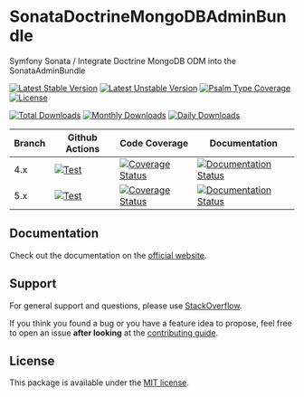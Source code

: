 <!--
DO NOT EDIT THIS FILE!

It's auto-generated by sonata-project/dev-kit package.
-->

# SonataDoctrineMongoDBAdminBundle

Symfony Sonata / Integrate Doctrine MongoDB ODM into the SonataAdminBundle

[![Latest Stable Version](https://poser.pugx.org/sonata-project/doctrine-mongodb-admin-bundle/v/stable)](https://packagist.org/packages/sonata-project/doctrine-mongodb-admin-bundle)
[![Latest Unstable Version](https://poser.pugx.org/sonata-project/doctrine-mongodb-admin-bundle/v/unstable)](https://packagist.org/packages/sonata-project/doctrine-mongodb-admin-bundle)
[![Psalm Type Coverage][shepherd_stable_badge]][shepherd_stable_link]
[![License](https://poser.pugx.org/sonata-project/doctrine-mongodb-admin-bundle/license)](https://packagist.org/packages/sonata-project/doctrine-mongodb-admin-bundle)

[![Total Downloads](https://poser.pugx.org/sonata-project/doctrine-mongodb-admin-bundle/downloads)](https://packagist.org/packages/sonata-project/doctrine-mongodb-admin-bundle)
[![Monthly Downloads](https://poser.pugx.org/sonata-project/doctrine-mongodb-admin-bundle/d/monthly)](https://packagist.org/packages/sonata-project/doctrine-mongodb-admin-bundle)
[![Daily Downloads](https://poser.pugx.org/sonata-project/doctrine-mongodb-admin-bundle/d/daily)](https://packagist.org/packages/sonata-project/doctrine-mongodb-admin-bundle)

Branch | Github Actions | Code Coverage | Documentation |
------ | -------------- | ------------- | ------------- |
4.x | [![Test][test_stable_badge]][test_stable_link] | [![Coverage Status][coverage_stable_badge]][coverage_stable_link] | [![Documentation Status][documentation_stable_badge]][documentation_stable_link] |
5.x | [![Test][test_unstable_badge]][test_unstable_link] | [![Coverage Status][coverage_unstable_badge]][coverage_unstable_link] | [![Documentation Status][documentation_unstable_badge]][documentation_unstable_link] |

## Documentation

Check out the documentation on the [official website](https://docs.sonata-project.org/projects/SonataDoctrineMongoDBAdminBundle).

## Support

For general support and questions, please use [StackOverflow](https://stackoverflow.com/questions/tagged/sonata).

If you think you found a bug or you have a feature idea to propose, feel free to open an issue
**after looking** at the [contributing guide](CONTRIBUTING.md).

## License

This package is available under the [MIT license](LICENSE).

[test_stable_badge]: https://github.com/sonata-project/SonataDoctrineMongoDBAdminBundle/workflows/Test/badge.svg?branch=4.x
[test_stable_link]: https://github.com/sonata-project/SonataDoctrineMongoDBAdminBundle/actions?query=workflow:test+branch:4.x
[test_unstable_badge]: https://github.com/sonata-project/SonataDoctrineMongoDBAdminBundle/workflows/Test/badge.svg?branch=5.x
[test_unstable_link]: https://github.com/sonata-project/SonataDoctrineMongoDBAdminBundle/actions?query=workflow:test+branch:5.x
[coverage_stable_badge]: https://codecov.io/gh/sonata-project/SonataDoctrineMongoDBAdminBundle/branch/4.x/graph/badge.svg
[coverage_stable_link]: https://codecov.io/gh/sonata-project/SonataDoctrineMongoDBAdminBundle/branch/4.x
[coverage_unstable_badge]: https://codecov.io/gh/sonata-project/SonataDoctrineMongoDBAdminBundle/branch/5.x/graph/badge.svg
[coverage_unstable_link]: https://codecov.io/gh/sonata-project/SonataDoctrineMongoDBAdminBundle/branch/5.x
[shepherd_stable_badge]: https://shepherd.dev/github/sonata-project/SonataDoctrineMongoDBAdminBundle/coverage.svg
[shepherd_stable_link]: https://shepherd.dev/github/sonata-project/SonataDoctrineMongoDBAdminBundle
[documentation_stable_badge]: https://readthedocs.org/projects/sonatadoctrinemongodbadminbundle/badge/?version=4.x
[documentation_stable_link]: https://docs.sonata-project.org/projects/SonataDoctrineMongoDBAdminBundle/en/4.x/?badge=4.x
[documentation_unstable_badge]: https://readthedocs.org/projects/sonatadoctrinemongodbadminbundle/badge/?version=5.x
[documentation_unstable_link]: https://docs.sonata-project.org/projects/SonataDoctrineMongoDBAdminBundle/en/5.x/?badge=5.x
